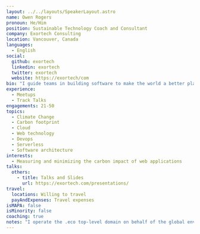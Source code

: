 ```yaml
---
layout: ../../layouts/SpeakerLayout.astro
name: Owen Rogers
pronoun: He/Him
position: Sustainable Technology Coach and Consultant
company: Exortech Consulting
location: Vancouver, Canada
languages:
  - English
social:
  github: exortech
  linkedin: exortech
  twitter: exortech
  website: https://exortech/com
bio: "I guide teams in building software to make the world a better place. My specific focus is on solutions to address energy efficiency and climate change."
experience:
  - Meetups
  - Track Talks
engagements: 21-50
topics:
  - Climate Change
  - Carbon footprint
  - Cloud
  - Web technology
  - Devops
  - Serverless
  - Software architecture 
interests:
  - Measuring and minimizing the carbon impact of web applications
talks:
  others:
    - title: Talks and Slides
      url: https://exortech.com/presentations/
travel:
  locations: Willing to travel 
  payAndExpenses: Travel expenses
isMAPA: false
isMinority: false
coaching: true
notes: "I operate the .eco top-level domain on behalf of the global environmental community. We are the world's first carbon neutral domain registry."
---
```

